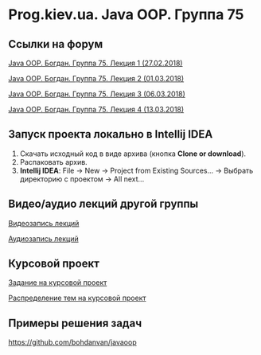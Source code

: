Prog.kiev.ua. Java OOP. Группа 75
===

## Cсылки на форум

[Java OOP. Богдан. Группа 75. Лекция 1 (27.02.2018)](https://prog.kiev.ua/forum/index.php/topic,3491.0.html)

[Java OOP. Богдан. Группа 75. Лекция 2 (01.03.2018)](https://prog.kiev.ua/forum/index.php/topic,3502.0.html)

[Java OOP. Богдан. Группа 75. Лекция 3 (06.03.2018)](https://prog.kiev.ua/forum/index.php/topic,3510.0.html)

[Java OOP. Богдан. Группа 75. Лекция 4 (13.03.2018)](https://prog.kiev.ua/forum/index.php/topic,3520.0.html)

## Запуск проекта локально в Intellij IDEA

1. Скачать исходный код в виде архива (кнопка **Clone or download**).
2. Распаковать архив.
3. **Intellij IDEA**: File -> New -> Project from Existing Sources... -> Выбрать директорию с проектом -> All next...

## Видео/аудио лекций другой группы

[Видеозапись лекций](https://mega.nz/#F!fI9ACBqB)

[Аудиозапись лекций](https://mega.nz/#F!iIUhgL5T)

## Курсовой проект

[Задание на курсовой проект](https://docs.google.com/document/d/1BD_RtdtKI4MZylI_UGOGdE8_d2CZTZnfVCWwirvSVbU/edit)

[Распределение тем на курсовой проект](https://docs.google.com/spreadsheets/d/1eK3I6qbhWToUzlXYbxoBEOTAXFYP12RMySP6TMT-c58/edit?usp=sharing)

## Примеры решения задач

https://github.com/bohdanvan/javaoop
